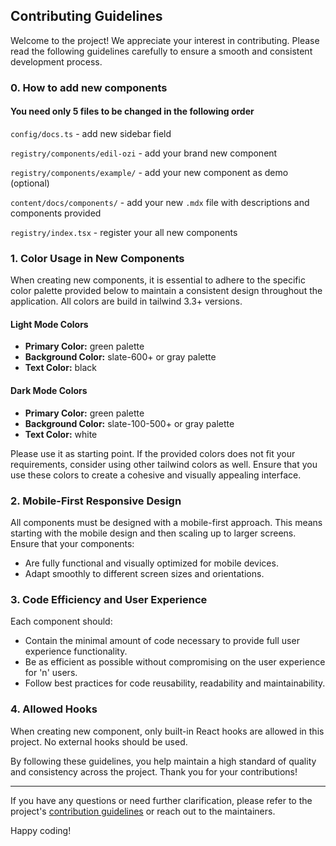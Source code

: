 ## Contributing Guidelines

Welcome to the project! We appreciate your interest in contributing. Please read the following guidelines carefully to ensure a smooth and consistent development process.

### 0. How to add new components

#### You need only 5 files to be changed in the following order
`config/docs.ts` - add new sidebar field

`registry/components/edil-ozi` - add your brand new component

`registry/components/example/` - add your new component as demo (optional)

`content/docs/components/` - add your new `.mdx` file with descriptions and components provided

`registry/index.tsx` - register your all new components

### 1. Color Usage in New Components

When creating new components, it is essential to adhere to the specific color palette provided below to maintain a consistent design throughout the application. All colors are build in tailwind 3.3+ versions.

#### Light Mode Colors
- **Primary Color:** green palette
- **Background Color:** slate-600+ or gray palette 
- **Text Color:** black

#### Dark Mode Colors
- **Primary Color:** green palette
- **Background Color:** slate-100-500+ or gray palette
- **Text Color:** white

Please use it as starting point. If the provided colors does not fit your requirements, consider using other tailwind colors as well. Ensure that you use these colors to create a cohesive and visually appealing interface.

### 2. Mobile-First Responsive Design

All components must be designed with a mobile-first approach. This means starting with the mobile design and then scaling up to larger screens. Ensure that your components:
- Are fully functional and visually optimized for mobile devices.
- Adapt smoothly to different screen sizes and orientations.

### 3. Code Efficiency and User Experience

Each component should:
- Contain the minimal amount of code necessary to provide full user experience functionality.
- Be as efficient as possible without compromising on the user experience for 'n' users.
- Follow best practices for code reusability, readability and maintainability.

### 4. Allowed Hooks

When creating new component, only built-in React hooks are allowed in this project. No external hooks should be used.

By following these guidelines, you help maintain a high standard of quality and consistency across the project. Thank you for your contributions!

---

If you have any questions or need further clarification, please refer to the project's [contribution guidelines](CONTRIBUTING.md) or reach out to the maintainers.

Happy coding!